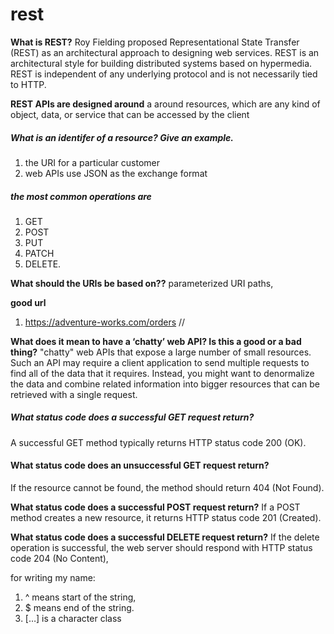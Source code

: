# rest 


**What is REST?**
Roy Fielding proposed Representational State Transfer (REST) as an architectural approach to designing web services. REST is an architectural style for building distributed systems based on hypermedia. REST is independent of any underlying protocol and is not necessarily tied to HTTP.




**REST APIs are designed around**
a around resources, which are any kind of object, data, or service that can be accessed by the client


##### What is an identifer of a resource? Give an example.  

1. the URI for a particular customer   
2. web APIs use JSON as the exchange format   




##### the most common operations are 
1. GET  
2. POST  
2. PUT  
3. PATCH  
4. DELETE.
 


**What should the URIs be based on??**
parameterized URI paths,  



**good url**
1. https://adventure-works.com/orders //  



**What does it mean to have a ‘chatty’ web API? Is this a good or a bad thing?**
 "chatty" web APIs that expose a large number of small resources. Such an API may require a client application to send multiple requests to find all of the data that it requires. Instead, you might want to denormalize the data and combine related information into bigger resources that can be retrieved with a single request. 





 ##### What status code does a successful GET request return?

 A successful GET method typically returns HTTP status code 200 (OK).
 
 
 #### What status code does an unsuccessful GET request return?

 
  If the resource cannot be found, the method should return 404 (Not Found).




**What status code does a successful POST request return?**
  If a POST method creates a new resource, it returns HTTP status code 201 (Created).


  **What status code does a successful DELETE request return?**
  If the delete operation is successful, the web server should respond with HTTP status code 204 (No Content),





  for writing my name: 
  1. ^ means start of the string, 
  2.  $ means end of the string.
3. […]  is a character class

